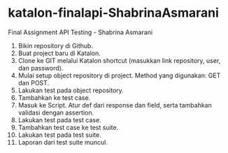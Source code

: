 # katalon-finalapi-ShabrinaAsmarani
Final Assignment API Testing - Shabrina Asmarani
<br/> 
1. Bikin repository di Github.
2. Buat project baru di Katalon. 
3. Clone ke GIT melalui Katalon shortcut (masukkan link repository, user, dan password).
4. Mulai setup object repository di project. Method yang digunakan: GET dan POST.
5. Lakukan test pada object repository. 
6. Tambahkan ke test case.
7. Masuk ke Script. Atur def dari response dan field, serta tambahkan validasi dengan assertion.
8. Lakukan test pada test case.
9. Tambahkan test case ke test suite.
10. Lakukan test pada test suite. 
11. Laporan dari test suite muncul.
